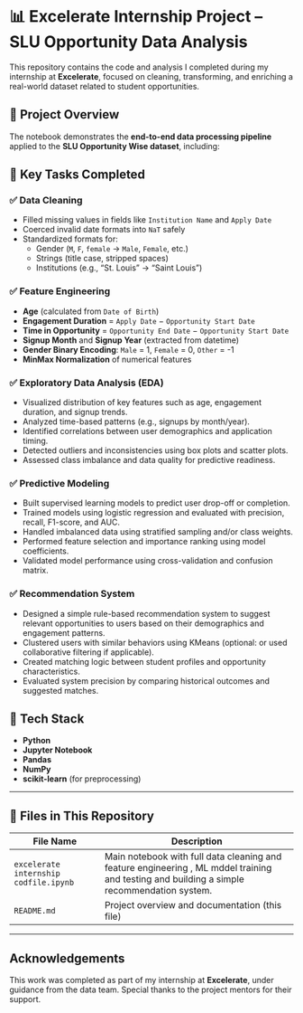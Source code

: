# 📊 Excelerate Internship Project – SLU Opportunity Data Analysis

This repository contains the code and analysis I completed during my internship at **Excelerate**, focused on cleaning, transforming, and enriching a real-world dataset related to student opportunities.

## 📁 Project Overview

The notebook demonstrates the **end-to-end data processing pipeline** applied to the **SLU Opportunity Wise dataset**, including:

## 🚀 Key Tasks Completed

### ✅ Data Cleaning
- Filled missing values in fields like `Institution Name` and `Apply Date`
- Coerced invalid date formats into `NaT` safely
- Standardized formats for:
  - Gender (`M`, `F`, `female` → `Male`, `Female`, etc.)
  - Strings (title case, stripped spaces)
  - Institutions (e.g., “St. Louis” → “Saint Louis”)

### ✅ Feature Engineering
- **Age** (calculated from `Date of Birth`)
- **Engagement Duration** = `Apply Date` − `Opportunity Start Date`
- **Time in Opportunity** = `Opportunity End Date` − `Opportunity Start Date`
- **Signup Month** and **Signup Year** (extracted from datetime)
- **Gender Binary Encoding**: `Male` = 1, `Female` = 0, `Other` = -1
- **MinMax Normalization** of numerical features

### ✅ Exploratory Data Analysis (EDA)
- Visualized distribution of key features such as age, engagement duration, and signup trends.
- Analyzed time-based patterns (e.g., signups by month/year).
- Identified correlations between user demographics and application timing.
- Detected outliers and inconsistencies using box plots and scatter plots.
- Assessed class imbalance and data quality for predictive readiness.
  
### ✅ Predictive Modeling

- Built supervised learning models to predict user drop-off or completion.
- Trained models using logistic regression and evaluated with precision, recall, F1-score, and AUC.
- Handled imbalanced data using stratified sampling and/or class weights.
- Performed feature selection and importance ranking using model coefficients.
- Validated model performance using cross-validation and confusion matrix.

### ✅ Recommendation System 

- Designed a simple rule-based recommendation system to suggest relevant opportunities to users based on their demographics and engagement patterns.
- Clustered users with similar behaviors using KMeans (optional: or used collaborative filtering if applicable).
- Created matching logic between student profiles and opportunity characteristics.
- Evaluated system precision by comparing historical outcomes and suggested matches.


## 🧰 Tech Stack

- **Python**
- **Jupyter Notebook**
- **Pandas**
- **NumPy**
- **scikit-learn** (for preprocessing)

---

## 📂 Files in This Repository

| File Name                             | Description                                      |
|--------------------------------------|--------------------------------------------------|
| `excelerate internship codfile.ipynb` | Main notebook with full data cleaning and feature engineering , ML mddel training and testing and building a simple recommendation system. |
| `README.md`                          | Project overview and documentation (this file)   |

---



## Acknowledgements

This work was completed as part of my internship at **Excelerate**, under guidance from the data team. Special thanks to the project mentors for their support.




